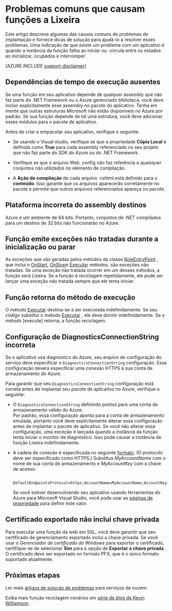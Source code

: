 <properties
   pageTitle="Causas comuns de funções de serviço de nuvem reciclagem | Microsoft Azure"
   description="Uma função de serviço de nuvem que inesperadamente reciclagem pode causar tempo de inatividade significativo. Aqui estão alguns problemas comuns que causam funções para reciclagem, que podem ajudá-lo a reduzir o tempo de inatividade."
   services="cloud-services"
   documentationCenter=""
   authors="simonxjx"
   manager="felixwu"
   editor=""
   tags="top-support-issue"/>
<tags
   ms.service="cloud-services"
   ms.devlang="na"
   ms.topic="article"
   ms.tgt_pltfrm="na"
   ms.workload="tbd"
   ms.date="09/02/2016"
   ms.author="v-six" />

# <a name="common-issues-that-cause-roles-to-recycle"></a>Problemas comuns que causam funções a Lixeira

Este artigo descreve algumas das causas comuns de problemas de implantação e fornece dicas de solução para ajudá-lo a resolver esses problemas. Uma indicação de que existe um problema com um aplicativo é quando a instância da função falha ao iniciar ou -circula entre os estados ao inicializar, ocupados e interromper.

[AZURE.INCLUDE [support-disclaimer](../../includes/support-disclaimer.md)]

## <a name="missing-runtime-dependencies"></a>Dependências de tempo de execução ausentes

Se uma função em seu aplicativo depende de qualquer assembly que não faz parte do .NET Framework ou o Azure gerenciado biblioteca, você deve incluir explicitamente esse assembly no pacote do aplicativo. Tenha em mente que outras estruturas Microsoft não estão disponíveis no Azure por padrão. Se sua função depende de tal uma estrutura, você deve adicionar esses módulos para o pacote de aplicativo.

Antes de criar e empacotar seu aplicativo, verifique o seguinte:

- Se usando o Visual studio, verifique se que a propriedade **Cópia Local** é definida como **True** para cada assembly referenciado no seu projeto que não faz parte do SDK do Azure ou do .NET Framework.

- Verifique se que o arquivo Web. config não faz referência a quaisquer conjuntos não utilizados no elemento de compilação.

- A **Ação de compilação** de cada arquivo. cshtml está definido para o **conteúdo**. Isso garante que os arquivos aparecerão corretamente no pacote e permite que outros arquivos referenciados apareça no pacote.

## <a name="assembly-targets-wrong-platform"></a>Plataforma incorreta do assembly destinos

Azure é um ambiente de 64 bits. Portanto, conjuntos de .NET compilados para um destino de 32 bits não funcionarão no Azure.

## <a name="role-throws-unhandled-exceptions-while-initializing-or-stopping"></a>Função emite exceções não tratadas durante a inicialização ou parar

As exceções que são geradas pelos métodos da classe [RoleEntryPoint] , que inclui o [OnStart], [OnStop]e [Executar] métodos, são exceções não tratadas. Se uma exceção não tratada ocorrer em um desses métodos, a função será Lixeira. Se a função é reciclagem repetidamente, ele pode ser lançar uma exceção não tratada sempre que ele tenta iniciar.

## <a name="role-returns-from-run-method"></a>Função retorna do método de execução

O método [Executar] destina-se a ser executada indefinidamente. Se seu código substitui o método [Executar] , ele deve dormir indefinidamente. Se o método [execute] retorna, a função reciclagem.

## <a name="incorrect-diagnosticsconnectionstring-setting"></a>Configuração de DiagnosticsConnectionString incorreta

Se o aplicativo usa diagnóstico do Azure, seu arquivo de configuração do serviço deve especificar o `DiagnosticsConnectionString` configuração. Essa configuração deverá especificar uma conexão HTTPS à sua conta de armazenamento do Azure.

Para garantir que seu `DiagnosticsConnectionString` configuração está correta antes de implantar seu pacote de aplicativo no Azure, verifique o seguinte:  

- O `DiagnosticsConnectionString` definindo pontos para uma conta de armazenamento válido do Azure.  
  Por padrão, essa configuração aponta para a conta de armazenamento emulada, portanto você deve explicitamente alterar essa configuração antes de implantar o pacote de aplicativo. Se você não alterar essa configuração, uma exceção é lançada quando a instância da função tenta iniciar o monitor de diagnóstico. Isso pode causar a instância de função Lixeira indefinidamente.

- A cadeia de conexão é especificada no seguinte [formato](../storage/storage-configure-connection-string.md). (O protocolo deve ser especificado como HTTPS.) Substitua *MyAccountName* com o nome de sua conta de armazenamento e *MyAccountKey* com a chave de acesso:    

        DefaultEndpointsProtocol=https;AccountName=MyAccountName;AccountKey=MyAccountKey

  Se você estiver desenvolvendo seu aplicativo usando ferramentas do Azure para Microsoft Visual Studio, você pode usar as [páginas de propriedade](https://msdn.microsoft.com/library/ee405486) para definir este valor.

## <a name="exported-certificate-does-not-include-private-key"></a>Certificado exportado não inclui chave privada

Para executar uma função da web em SSL, você deve garantir que seu certificado de gerenciamento exportado inclui a chave privada. Se você usar o *Gerenciador de certificado do Windows* para exportar o certificado, certifique-se de selecionar **Sim** para a opção de **Exportar a chave privada** . O certificado deve ser exportado no formato PFX, que é o único formato suportado atualmente.

## <a name="next-steps"></a>Próximas etapas

Ler mais [artigos de solução de problemas](https://azure.microsoft.com/documentation/articles/?tag=top-support-issue&product=cloud-services) para serviços de nuvem.

Exiba mais função reciclagem cenários em [série de blog de Kevin Williamson](http://blogs.msdn.com/b/kwill/archive/2013/08/09/windows-azure-paas-compute-diagnostics-data.aspx).

[RoleEntryPoint]: https://msdn.microsoft.com/library/microsoft.windowsazure.serviceruntime.roleentrypoint.aspx
[OnStart]: https://msdn.microsoft.com/library/microsoft.windowsazure.serviceruntime.roleentrypoint.onstart.aspx
[OnStop]: https://msdn.microsoft.com/library/microsoft.windowsazure.serviceruntime.roleentrypoint.onstop.aspx
[Executar]: https://msdn.microsoft.com/library/microsoft.windowsazure.serviceruntime.roleentrypoint.run.aspx
